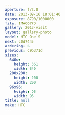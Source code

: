 ```yaml
---
aperture: f/2.0
date: 2013-09-16 18:01:40
exposure: 8790/1000000
file: IMAG0773
gallery: 2013-visit
layout: gallery-photo
model: HTC One S
next: c0d7445
ordering: 6
previous: c9b371d
sizes:
  640w:
    height: 361
    width: 640
  200x200:
    height: 200
    width: 200
  96x96:
    height: 96
    width: 96
title: null
make: HTC
---
```


